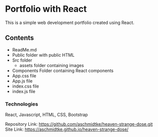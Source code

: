 # Portfolio with React
This is a simple web development portfolio created using React.

## Contents
- ReadMe.md
- Public folder with public HTML
- Src folder
    - assets folder containing images
- Components Folder containing React components
- App.css file
- App.js file
- index.css file
- index.js file

### Technologies
React, Javascript, HTML, CSS, Bootstrap

Repository Link: https://github.com/aschmidtke/heaven-strange-dose.git
Site Link: https://aschmidtke.github.io/heaven-strange-dose/

